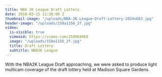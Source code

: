 ```yaml
---
title: NBA 2K League Draft Lottery
date: 2018-03-15 11:38:00 Z
thumbnail-image: "/uploads/NBA-2K-League-Draft-Lottery-1024x683.jpg"
header-image: "/uploads/158a1156_2f.jpg"
video:
  is-visible: true
  vimeoid: https://vimeo.com/259964469
  image: "/uploads/158a1156_2f.jpg"
  title: Draft Lottery
  subtitle: NBA2K League
---
```


With the NBA2K League Draft approaching, we were asked to produce light multicam coverage of the draft lottery held at Madison Square Gardens.